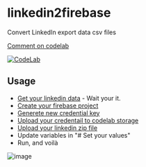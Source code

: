 # linkedin2firebase

Convert LinkedIn export data csv files

[Comment on codelab](https://colab.research.google.com/drive/1BVs5NnB622oB22r7KMk6OoXaYOkVbGje?usp=sharing)

[![CodeLab](https://colab.research.google.com/assets/colab-badge.svg)](https://colab.research.google.com/github/raphaelcarlosr/linkedin2firebase/blob/main/Parse_LinkedIn_Data.ipynb)


## Usage

- [Get your linkedin data](https://www.linkedin.com/psettings/member-data) - Wait your it.
- [Create your firebase project](https://console.firebase.google.com)
- [Generete new credential key](https://console.firebase.google.com/project/_/settings/serviceaccounts/adminsdk)
- [Upload your credentail to codelab storage](https://colab.research.google.com/github/raphaelcarlosr/linkedin2firebase/blob/main/Parse_LinkedIn_Data.ipynb)
- [Upload your linkedin zip file](https://colab.research.google.com/github/raphaelcarlosr/linkedin2firebase/blob/main/Parse_LinkedIn_Data.ipynb)
- Update variables in "# Set your values"
- Run, and voilà


![image](https://user-images.githubusercontent.com/483708/108541916-d142c280-72c1-11eb-953e-256695b053d9.png)
